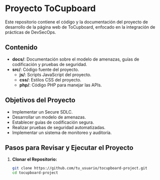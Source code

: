 # Proyecto ToCupboard

Este repositorio contiene el código y la documentación del proyecto de desarrollo de la página web de ToCupboard, enfocado en la integración de prácticas de DevSecOps.

## Contenido

- **docs/**: Documentación sobre el modelo de amenazas, guías de codificación y pruebas de seguridad.
- **src/**: Código fuente del proyecto.
  - **js/**: Scripts JavaScript del proyecto.
  - **css/**: Estilos CSS del proyecto.
  - **php/**: Código PHP para manejar las APIs.

## Objetivos del Proyecto

- Implementar un Secure SDLC.
- Desarrollar un modelo de amenazas.
- Establecer guías de codificación segura.
- Realizar pruebas de seguridad automatizadas.
- Implementar un sistema de monitoreo y auditoría.

## Pasos para Revisar y Ejecutar el Proyecto

1. **Clonar el Repositorio:**
   ```bash
   git clone https://github.com/tu_usuario/tocupboard-project.git
   cd tocupboard-project
